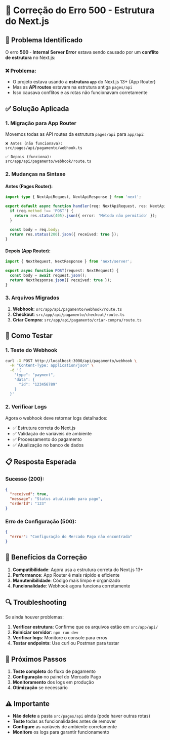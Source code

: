 # 🔧 Correção do Erro 500 - Estrutura do Next.js

## 🐛 Problema Identificado

O erro **500 - Internal Server Error** estava sendo causado por um **conflito de estrutura** no Next.js:

### ❌ Problema:
- O projeto estava usando a **estrutura `app`** do Next.js 13+ (App Router)
- Mas as **API routes** estavam na estrutura antiga `pages/api`
- Isso causava conflitos e as rotas não funcionavam corretamente

## ✅ Solução Aplicada

### 1. Migração para App Router
Movemos todas as API routes da estrutura `pages/api` para `app/api`:

```
❌ Antes (não funcionava):
src/pages/api/pagamento/webhook.ts

✅ Depois (funciona):
src/app/api/pagamento/webhook/route.ts
```

### 2. Mudanças na Sintaxe

#### Antes (Pages Router):
```typescript
import type { NextApiRequest, NextApiResponse } from 'next';

export default async function handler(req: NextApiRequest, res: NextApiResponse) {
  if (req.method !== 'POST') {
    return res.status(405).json({ error: 'Método não permitido' });
  }
  
  const body = req.body;
  return res.status(200).json({ received: true });
}
```

#### Depois (App Router):
```typescript
import { NextRequest, NextResponse } from 'next/server';

export async function POST(request: NextRequest) {
  const body = await request.json();
  return NextResponse.json({ received: true });
}
```

### 3. Arquivos Migrados

1. **Webhook**: `src/app/api/pagamento/webhook/route.ts`
2. **Checkout**: `src/app/api/pagamento/checkout/route.ts`
3. **Criar Compra**: `src/app/api/pagamento/criar-compra/route.ts`

## 🧪 Como Testar

### 1. Teste do Webhook
```bash
curl -X POST http://localhost:3000/api/pagamento/webhook \
  -H "Content-Type: application/json" \
  -d '{
    "type": "payment",
    "data": {
      "id": "123456789"
    }
  }'
```

### 2. Verificar Logs
Agora o webhook deve retornar logs detalhados:
- ✅ Estrutura correta do Next.js
- ✅ Validação de variáveis de ambiente
- ✅ Processamento do pagamento
- ✅ Atualização no banco de dados

## 📋 Resposta Esperada

### Sucesso (200):
```json
{
  "received": true,
  "message": "Status atualizado para pago",
  "orderId": "123"
}
```

### Erro de Configuração (500):
```json
{
  "error": "Configuração do Mercado Pago não encontrada"
}
```

## 🎯 Benefícios da Correção

1. **Compatibilidade**: Agora usa a estrutura correta do Next.js 13+
2. **Performance**: App Router é mais rápido e eficiente
3. **Manutenibilidade**: Código mais limpo e organizado
4. **Funcionalidade**: Webhook agora funciona corretamente

## 🔍 Troubleshooting

Se ainda houver problemas:

1. **Verificar estrutura**: Confirme que os arquivos estão em `src/app/api/`
2. **Reiniciar servidor**: `npm run dev`
3. **Verificar logs**: Monitore o console para erros
4. **Testar endpoints**: Use curl ou Postman para testar

## 📝 Próximos Passos

1. **Teste completo** do fluxo de pagamento
2. **Configuração** no painel do Mercado Pago
3. **Monitoramento** dos logs em produção
4. **Otimização** se necessário

## ⚠️ Importante

- **Não delete** a pasta `src/pages/api` ainda (pode haver outras rotas)
- **Teste** todas as funcionalidades antes de remover
- **Configure** as variáveis de ambiente corretamente
- **Monitore** os logs para garantir funcionamento
